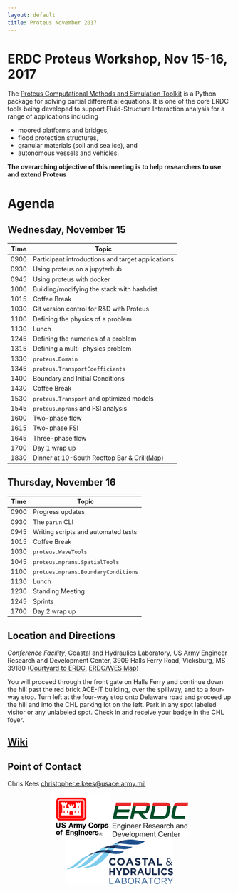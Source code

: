 ```yaml
---
layout: default
title: Proteus November 2017
---
```


# ERDC Proteus Workshop, Nov 15-16, 2017

The [Proteus Computational Methods and Simulation Toolkit](github.com/erdc/proteus) is a Python package for solving partial differential equations. It is one of the core ERDC tools being developed to support Fluid-Structure Interaction analysis for a range of applications including

- moored platforms and bridges,
- flood protection structures,
- granular materials (soil and sea ice), and
- autonomous vessels and vehicles.

**The overarching objective of this
  meeting is to help researchers to use and extend Proteus**

# Agenda

## Wednesday, November 15

Time | Topic 
-----|-------
0900 | Participant introductions and target applications
0930 | Using proteus on a jupyterhub
0945 | Using proteus with docker
1000 | Building/modifying the stack with hashdist
1015 | Coffee Break |
1030 | Git version control for R&D with Proteus
1100 | Defining the physics of a problem
1130 | Lunch 
1245 | Defining the numerics of a problem 
1315 | Defining a multi-physics problem
1330 | `proteus.Domain`
1345 | `proteus.TransportCoefficients`
1400 | Boundary and Initial Conditions 
1430 | Coffee Break
1530 | `proteus.Transport` and optimized models
1545 | `proteus.mprans` and FSI analysis
1600 | Two-phase flow
1615 | Two-phase FSI
1645 | Three-phase flow
1700 | Day 1 wrap up
1830 | Dinner at 10-South Rooftop Bar & Grill([Map](https://goo.gl/maps/wrdrkbT8gvC2))

## Thursday, November 16

Time | Topic
-----|-------
0900 | Progress updates
0930 | The `parun` CLI
0945 | Writing scripts and automated tests
1015 | Coffee Break
1030 | `proteus.WaveTools`
1045 | `proteus.mprans.SpatialTools`
1100 | `protues.mprans.BoundaryConditions`
1130 | Lunch
1230 | Standing Meeting
1245 | Sprints
1700 | Day 2 wrap up

## Location and Directions

*Conference Facility*, Coastal and Hydraulics Laboratory, US Army Engineer Research and Development Center, 3909 Halls Ferry Road, Vicksburg, MS 39180 ([Courtyard to ERDC](https://goo.gl/maps/SvoHVF2zV7q), [ERDC/WES Map](images/ERDC-Map.jpg))

You will proceed through the front gate on Halls Ferry and continue down the hill past the red brick ACE-IT building, over the spillway, and to a four-way stop. Turn left at the four-way stop onto Delaware road and proceed up the hill and into the CHL parking lot on the left. Park in any spot labeled visitor  or any unlabeled spot. Check in and receive your badge in the CHL foyer.

## [Wiki](https://github.com/erdc-cm/workshops/wiki)

## Point of Contact

Chris Kees <christopher.e.kees@usace.army.mil>

<center>
<img src="images/usace.svg" height="100">
<img src="images/erdc.svg" height="80">
<img src="images/CHL_Logo.svg" height="100">
</center>
